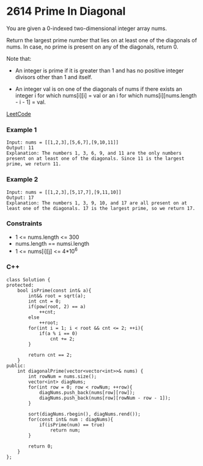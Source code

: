# 2614 Prime In Diagonal

You are given a 0-indexed two-dimensional integer array nums.

Return the largest prime number that lies on at least one of the diagonals of nums. In case, no prime is present on any of the diagonals, return 0.

Note that:

* An integer is prime if it is greater than 1 and has no positive integer divisors other than 1 and itself.

* An integer val is on one of the diagonals of nums if there exists an integer i for which nums[i][i] = val or an i for which nums[i][nums.length - i - 1] = val.
 

[LeetCode](https://leetcode.cn/problems/find-the-longest-balanced-substring-of-a-binary-string/)

### Example 1

```
Input: nums = [[1,2,3],[5,6,7],[9,10,11]]
Output: 11
Explanation: The numbers 1, 3, 6, 9, and 11 are the only numbers present on at least one of the diagonals. Since 11 is the largest prime, we return 11.
```

### Example 2

```
Input: nums = [[1,2,3],[5,17,7],[9,11,10]]
Output: 17
Explanation: The numbers 1, 3, 9, 10, and 17 are all present on at least one of the diagonals. 17 is the largest prime, so we return 17. 
```

### Constraints

* 1 <= nums.length <= 300
* nums.length == numsi.length
* 1 <= nums[i][j] <= 4*10<sup>6</sup>


### C++ 

```
class Solution {
protected:
    bool isPrime(const int& a){
        int&& root = sqrt(a);
        int cnt = 0;
        if(pow(root, 2) == a)
            ++cnt;
        else
            ++root;
        for(int i = 1; i < root && cnt <= 2; ++i){
            if(a % i == 0)
                cnt += 2;
        }

        return cnt == 2;
    }
public:
    int diagonalPrime(vector<vector<int>>& nums) {
        int rowNum = nums.size();
        vector<int> diagNums;
        for(int row = 0; row < rowNum; ++row){
            diagNums.push_back(nums[row][row]);
            diagNums.push_back(nums[row][rowNum - row - 1]);
        }

        sort(diagNums.rbegin(), diagNums.rend());
        for(const int& num : diagNums){
            if(isPrime(num) == true)
                return num;
        }
        
        return 0;
    }
};
```